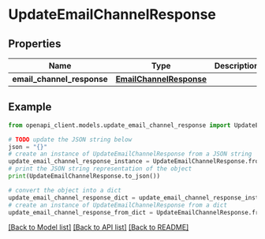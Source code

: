 # UpdateEmailChannelResponse


## Properties

Name | Type | Description | Notes
------------ | ------------- | ------------- | -------------
**email_channel_response** | [**EmailChannelResponse**](EmailChannelResponse.md) |  | 

## Example

```python
from openapi_client.models.update_email_channel_response import UpdateEmailChannelResponse

# TODO update the JSON string below
json = "{}"
# create an instance of UpdateEmailChannelResponse from a JSON string
update_email_channel_response_instance = UpdateEmailChannelResponse.from_json(json)
# print the JSON string representation of the object
print(UpdateEmailChannelResponse.to_json())

# convert the object into a dict
update_email_channel_response_dict = update_email_channel_response_instance.to_dict()
# create an instance of UpdateEmailChannelResponse from a dict
update_email_channel_response_from_dict = UpdateEmailChannelResponse.from_dict(update_email_channel_response_dict)
```
[[Back to Model list]](../README.md#documentation-for-models) [[Back to API list]](../README.md#documentation-for-api-endpoints) [[Back to README]](../README.md)


